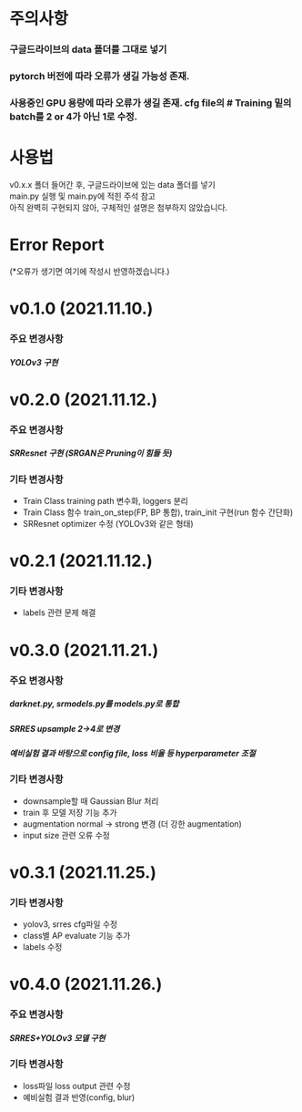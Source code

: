 # 주의사항
### 구글드라이브의 data 폴더를 그대로 넣기
### pytorch 버전에 따라 오류가 생길 가능성 존재.  
### 사용중인 GPU 용량에 따라 오류가 생길 존재. cfg file의 # Training 밑의 batch를 2 or 4가 아닌 1로 수정.

# 사용법
v0.x.x 폴더 들어간 후, 구글드라이브에 있는 data 폴더를 넣기  
main.py 실행 및 main.py에 적힌 주석 참고  
아직 완벽히 구현되지 않아, 구체적인 설명은 첨부하지 않았습니다. 

# Error Report
(*오류가 생기면 여기에 작성시 반영하겠습니다.)

# v0.1.0 (2021.11.10.)  
### 주요 변경사항
##### YOLOv3 구현

# v0.2.0 (2021.11.12.)  
### 주요 변경사항
##### SRResnet 구현 (SRGAN은 Pruning이 힘들 듯)
### 기타 변경사항
+ Train Class training path 변수화, loggers 분리  
+ Train Class 함수 train_on_step(FP, BP 통합), train_init 구현(run 함수 간단화)  
+ SRResnet optimizer 수정 (YOLOv3와 같은 형태)

# v0.2.1 (2021.11.12.)  
### 기타 변경사항
+ labels 관련 문제 해결

# v0.3.0 (2021.11.21.)  
### 주요 변경사항
##### darknet.py, srmodels.py를 models.py로 통합  
##### SRRES upsample 2->4로 변경  
##### 예비실험 결과 바탕으로 config file, loss 비율 등 hyperparameter 조절
### 기타 변경사항
+ downsample할 때 Gaussian Blur 처리  
+ train 후 모델 저장 기능 추가  
+ augmentation normal -> strong 변경 (더 강한 augmentation)  
+ input size 관련 오류 수정  

# v0.3.1 (2021.11.25.)
### 기타 변경사항
+ yolov3, srres cfg파일 수정  
+ class별 AP evaluate 기능 추가  
+ labels 수정

# v0.4.0 (2021.11.26.)
### 주요 변경사항  
##### SRRES+YOLOv3 모델 구현  
### 기타 변경사항  
+ loss파일 loss output 관련 수정  
+ 예비실험 결과 반영(config, blur)  
